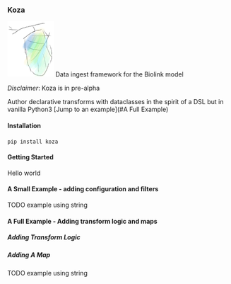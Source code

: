 ### Koza

![pupa](docs/img/pupa.png) Data ingest framework for the Biolink model

*Disclaimer*: Koza is in pre-alpha

Author declarative transforms with dataclasses in the spirit of a DSL but in vanilla 
Python3 [Jump to an example](#A Full Example)


#### Installation

```
pip install koza
```

#### Getting Started

Hello world

#### A Small Example - adding configuration and filters


TODO example using string


#### A Full Example - Adding transform logic and maps

##### Adding Transform Logic

##### Adding A Map

TODO example using string
